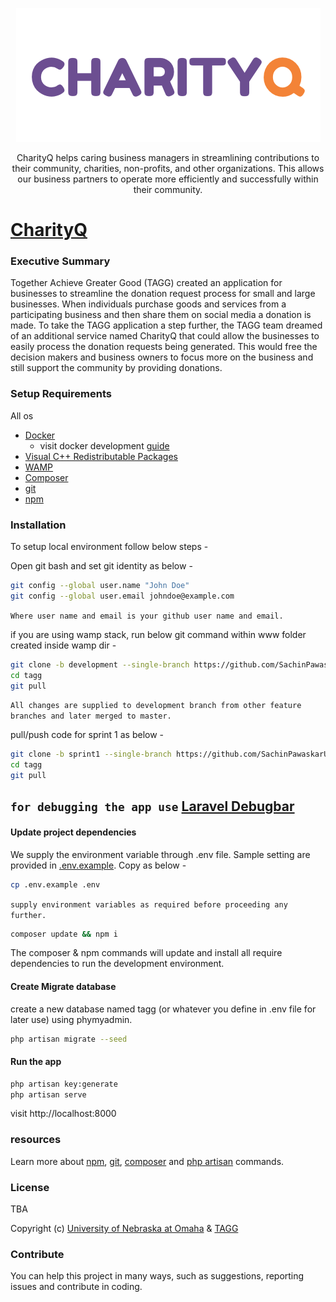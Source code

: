 <p align="center">
    <img src="./public/img/CharityQ.png" alt="CharityQ Logo"/>
</p>

<p align="center">CharityQ helps caring business managers in streamlining contributions to their community, charities, non-profits, and other organizations. This allows our business partners to operate more efficiently and successfully within their community.</p>

# [CharityQ](https://tagg-uno.herokuapp.com/)

### Executive Summary

Together Achieve Greater Good (TAGG) created an application for businesses to streamline the donation request process for small and large businesses.  When individuals purchase goods and services from a participating business and then share them on social media a donation is made. To take the TAGG application a step further, the TAGG team dreamed of an additional service named CharityQ that could allow the businesses to easily process the donation requests being generated.  This would free the decision makers and business owners to focus more on the business and still support the community by providing donations.

### Setup Requirements
All os
* [Docker](https://www.docker.com/)
    * visit docker development [guide](docker-dev.md) 
* [Visual C++ Redistributable Packages](http://wampserver.aviatechno.net/files/vcpackages/all_vc_redist_x86_x64.zip) 
* [WAMP](http://http://wampserver.aviatechno.net/)
* [Composer](https://getcomposer.org/)
* [git](https://git-scm.com/downloads) 
* [npm](https://www.npmjs.com/)

### Installation
To setup local environment follow below steps -

Open git bash and set git identity as below -
```bash
git config --global user.name "John Doe"
git config --global user.email johndoe@example.com 
```
`Where user name and email is your github user name and email.`

if you are using wamp stack, run below git command within www folder created inside wamp dir -
```bash
git clone -b development --single-branch https://github.com/SachinPawaskarUNO/tagg.git
cd tagg
git pull
```
`All changes are supplied to development branch from other feature branches and later merged to master.`

pull/push code for sprint 1 as below - 

```bash
git clone -b sprint1 --single-branch https://github.com/SachinPawaskarUNO/tagg.git
cd tagg
git pull
```

## `for debugging the app use` [Laravel Debugbar](https://github.com/barryvdh/laravel-debugbar)

#### Update project dependencies
We supply the environment variable through .env file. Sample setting are provided in [.env.example](.env.example).
Copy as below - 
```bash
cp .env.example .env
```
`supply environment variables as required before proceeding any further.`

```bash
composer update && npm i
```
The composer & npm commands will update and install all require dependencies to run the development environment.

#### Create Migrate database

create a new database named tagg (or whatever you define in .env file for later use) using phymyadmin. 

```bash
php artisan migrate --seed
```

#### Run the app 
```bash
php artisan key:generate
php artisan serve
```
visit http://localhost:8000

### resources
Learn more about [npm](https://docs.npmjs.com/cli/npm), [git](https://git-scm.com/docs), [composer](https://getcomposer.org/doc/03-cli.md) and [php artisan](https://laravel.com/docs/5.5/artisan) commands.

### License
TBA

Copyright (c) [University of Nebraska at Omaha](https://www.unomaha.edu/) & [TAGG](http://www.togetheragreatergood.com/)

### Contribute

You can help this project in many ways, such as suggestions, reporting issues and contribute in coding.
